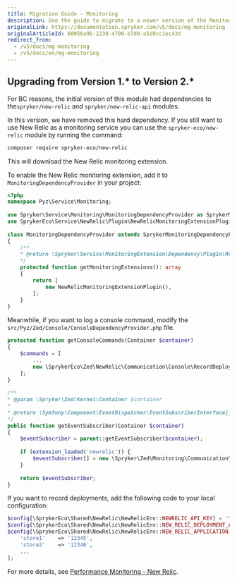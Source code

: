 ```yaml
---
title: Migration Guide - Monitoring
description: Use the guide to migrate to a newer version of the Monitoring module.
originalLink: https://documentation.spryker.com/v5/docs/mg-monitoring
originalArticleId: 60956a9b-2238-4790-b7d0-a5d9cc1ec43d
redirect_from:
  - /v5/docs/mg-monitoring
  - /v5/docs/en/mg-monitoring
---
```


## Upgrading from Version 1.* to Version 2.*
For BC reasons, the initial version of this module had dependencies to the`spryker/new-relic` and `spryker/new-relic-api` modules.

In this version, we have removed this hard dependency. If you still want to use New Relic as a monitoring service you can use the `spryker-eco/new-relic` module by running the command:

```bash
composer require spryker-eco/new-relic
```
This will download the New Relic monitoring extension.

To enable the New Relic monitoring extension, add it to  `MonitoringDependencyProvider` in your project:

```php
<?php
namespace Pyz\Service\Monitoring;
                         
use Spryker\Service\Monitoring\MonitoringDependencyProvider as SprykerMonitoringDependencyProvider;
use SprykerEco\Service\NewRelic\Plugin\NewRelicMonitoringExtensionPlugin;
                         
class MonitoringDependencyProvider extends SprykerMonitoringDependencyProvider
{
	/**
	* @return \Spryker\Service\MonitoringExtension\Dependency\Plugin\MonitoringExtensionPluginInterface[]
	*/
	protected function getMonitoringExtensions(): array
	{
		return [
			new NewRelicMonitoringExtensionPlugin(),
		];
	}
}
```

Meanwhile, if you want to log a console command,  modify the `src/Pyz/Zed/Console/ConsoleDependencyProvider.php` file.

```php
protected function getConsoleCommands(Container $container)
{
	$commands = [
		...
		new \SprykerEco\Zed\NewRelic\Communication\Console\RecordDeploymentConsole(),
	];
}
 
/**
* @param \Spryker\Zed\Kernel\Container $container
*
* @return \Symfony\Component\EventDispatcher\EventSubscriberInterface[]
*/
public function getEventSubscriber(Container $container)
{
	$eventSubscriber = parent::getEventSubscriber($container);
 
	if (extension_loaded('newrelic')) {
		$eventSubscriber[] = new \Spryker\Zed\Monitoring\Communication\Plugin\MonitoringConsolePlugin();
	}
 
	return $eventSubscriber;
}
```

If you want to record deployments, add the following code to your local configuration:

```php
$config[\SprykerEco\Shared\NewRelic\NewRelicEnv::NEWRELIC_API_KEY] = 'YOUR_API_KEY';
$config[\SprykerEco\Shared\NewRelic\NewRelicEnv::NEW_RELIC_DEPLOYMENT_API_URL] = 'https://api.newrelic.com/v2/applications/%s/deployments.json';
$config[\SprykerEco\Shared\NewRelic\NewRelicEnv::NEW_RELIC_APPLICATION_ID_ARRAY] = [
	'store1'    => '12345',
	'store2'    => '12346',
	...
];
```

For more details, see [Performance Monitoring - New Relic](/docs/scos/dev/technology-partners/202005.0/operational-tools-monitoring-legal-etc/new-relic.html).

